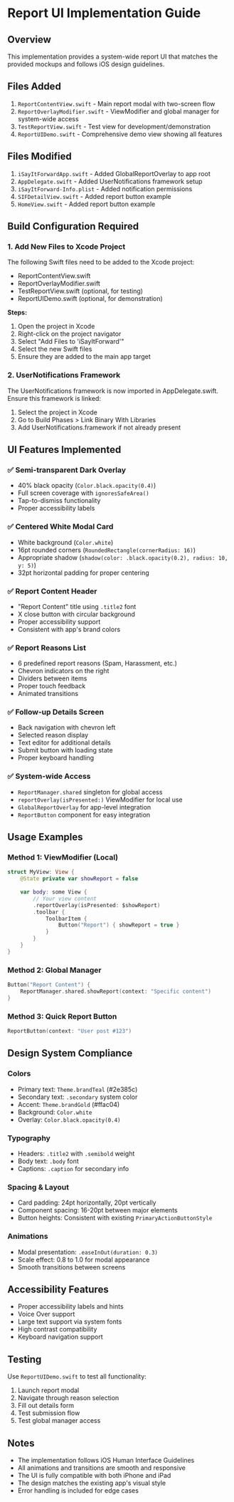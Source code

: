 # Report UI Implementation Guide

## Overview
This implementation provides a system-wide report UI that matches the provided mockups and follows iOS design guidelines.

## Files Added
1. `ReportContentView.swift` - Main report modal with two-screen flow
2. `ReportOverlayModifier.swift` - ViewModifier and global manager for system-wide access
3. `TestReportView.swift` - Test view for development/demonstration
4. `ReportUIDemo.swift` - Comprehensive demo view showing all features

## Files Modified
1. `iSayItForwardApp.swift` - Added GlobalReportOverlay to app root
2. `AppDelegate.swift` - Added UserNotifications framework setup
3. `iSayItForward-Info.plist` - Added notification permissions
4. `SIFDetailView.swift` - Added report button example
5. `HomeView.swift` - Added report button example

## Build Configuration Required

### 1. Add New Files to Xcode Project
The following Swift files need to be added to the Xcode project:
- ReportContentView.swift
- ReportOverlayModifier.swift
- TestReportView.swift (optional, for testing)
- ReportUIDemo.swift (optional, for demonstration)

**Steps:**
1. Open the project in Xcode
2. Right-click on the project navigator
3. Select "Add Files to 'iSayItForward'"
4. Select the new Swift files
5. Ensure they are added to the main app target

### 2. UserNotifications Framework
The UserNotifications framework is now imported in AppDelegate.swift. Ensure this framework is linked:
1. Select the project in Xcode
2. Go to Build Phases > Link Binary With Libraries
3. Add UserNotifications.framework if not already present

## UI Features Implemented

### ✅ Semi-transparent Dark Overlay
- 40% black opacity (`Color.black.opacity(0.4)`)
- Full screen coverage with `ignoresSafeArea()`
- Tap-to-dismiss functionality
- Proper accessibility labels

### ✅ Centered White Modal Card
- White background (`Color.white`)
- 16pt rounded corners (`RoundedRectangle(cornerRadius: 16)`)
- Appropriate shadow (`shadow(color: .black.opacity(0.2), radius: 10, y: 5)`)
- 32pt horizontal padding for proper centering

### ✅ Report Content Header
- "Report Content" title using `.title2` font
- X close button with circular background
- Proper accessibility support
- Consistent with app's brand colors

### ✅ Report Reasons List
- 6 predefined report reasons (Spam, Harassment, etc.)
- Chevron indicators on the right
- Dividers between items
- Proper touch feedback
- Animated transitions

### ✅ Follow-up Details Screen
- Back navigation with chevron left
- Selected reason display
- Text editor for additional details
- Submit button with loading state
- Proper keyboard handling

### ✅ System-wide Access
- `ReportManager.shared` singleton for global access
- `reportOverlay(isPresented:)` ViewModifier for local use
- `GlobalReportOverlay` for app-level integration
- `ReportButton` component for easy integration

## Usage Examples

### Method 1: ViewModifier (Local)
```swift
struct MyView: View {
    @State private var showReport = false
    
    var body: some View {
        // Your view content
        .reportOverlay(isPresented: $showReport)
        .toolbar {
            ToolbarItem {
                Button("Report") { showReport = true }
            }
        }
    }
}
```

### Method 2: Global Manager
```swift
Button("Report Content") {
    ReportManager.shared.showReport(context: "Specific content")
}
```

### Method 3: Quick Report Button
```swift
ReportButton(context: "User post #123")
```

## Design System Compliance

### Colors
- Primary text: `Theme.brandTeal` (#2e385c)
- Secondary text: `.secondary` system color
- Accent: `Theme.brandGold` (#ffac04)
- Background: `Color.white`
- Overlay: `Color.black.opacity(0.4)`

### Typography
- Headers: `.title2` with `.semibold` weight
- Body text: `.body` font
- Captions: `.caption` for secondary info

### Spacing & Layout
- Card padding: 24pt horizontally, 20pt vertically
- Component spacing: 16-20pt between major elements
- Button heights: Consistent with existing `PrimaryActionButtonStyle`

### Animations
- Modal presentation: `.easeInOut(duration: 0.3)`
- Scale effect: 0.8 to 1.0 for modal appearance
- Smooth transitions between screens

## Accessibility Features
- Proper accessibility labels and hints
- Voice Over support
- Large text support via system fonts
- High contrast compatibility
- Keyboard navigation support

## Testing
Use `ReportUIDemo.swift` to test all functionality:
1. Launch report modal
2. Navigate through reason selection
3. Fill out details form
4. Test submission flow
5. Test global manager access

## Notes
- The implementation follows iOS Human Interface Guidelines
- All animations and transitions are smooth and responsive
- The UI is fully compatible with both iPhone and iPad
- The design matches the existing app's visual style
- Error handling is included for edge cases
